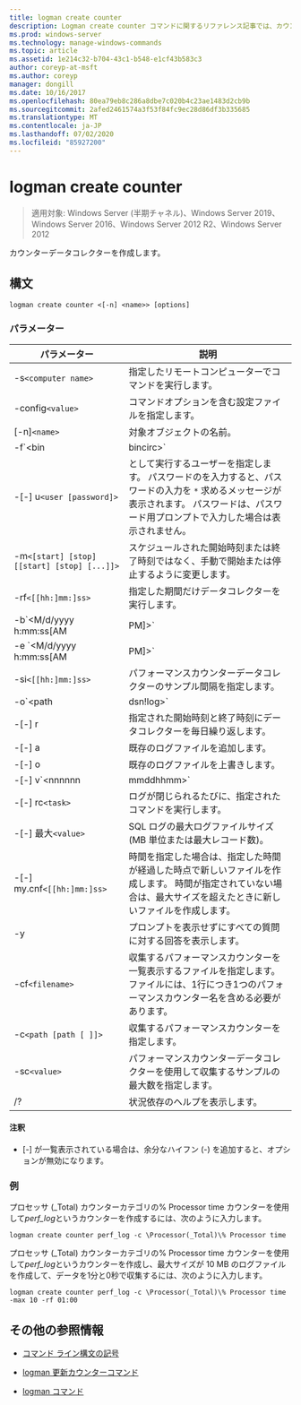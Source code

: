 ```yaml
---
title: logman create counter
description: Logman create counter コマンドに関するリファレンス記事では、カウンターデータコレクターを作成します。
ms.prod: windows-server
ms.technology: manage-windows-commands
ms.topic: article
ms.assetid: 1e214c32-b704-43c1-b548-e1cf43b583c3
author: coreyp-at-msft
ms.author: coreyp
manager: dongill
ms.date: 10/16/2017
ms.openlocfilehash: 80ea79eb8c286a8dbe7c020b4c23ae1483d2cb9b
ms.sourcegitcommit: 2afed2461574a3f53f84fc9ec28d86df3b335685
ms.translationtype: MT
ms.contentlocale: ja-JP
ms.lasthandoff: 07/02/2020
ms.locfileid: "85927200"
---
```

# <a name="logman-create-counter"></a>logman create counter

> 適用対象: Windows Server (半期チャネル)、Windows Server 2019、Windows Server 2016、Windows Server 2012 R2、Windows Server 2012

カウンターデータコレクターを作成します。

## <a name="syntax"></a>構文

```
logman create counter <[-n] <name>> [options]
```

### <a name="parameters"></a>パラメーター

| パラメーター | 説明 |
| --------- | ----------- |
| -s`<computer name>` | 指定したリモートコンピューターでコマンドを実行します。 |
| -config`<value>` | コマンドオプションを含む設定ファイルを指定します。 |
| [-n]`<name>` | 対象オブジェクトの名前。 |
| -f`<bin|bincirc>` | データコレクターのログの形式を指定します。 |
| -[-] u`<user [password]>` | として実行するユーザーを指定します。 パスワードのを入力すると、パスワードの入力を `*` 求めるメッセージが表示されます。 パスワードは、パスワード用プロンプトで入力した場合は表示されません。 |
| -m`<[start] [stop] [[start] [stop] [...]]>` | スケジュールされた開始時刻または終了時刻ではなく、手動で開始または停止するように変更します。 |
| -rf`<[[hh:]mm:]ss>` | 指定した期間だけデータコレクターを実行します。 |
| -b`<M/d/yyyy h:mm:ss[AM|PM]>` | 指定された時間にデータの収集を開始します。 |
| -e `<M/d/yyyy h:mm:ss[AM|PM]>` | 指定された時間にデータ収集を終了します。 |
| -si`<[[hh:]mm:]ss>` | パフォーマンスカウンターデータコレクターのサンプル間隔を指定します。 |
| -o`<path|dsn!log>` | SQL データベースの出力ログファイルまたは DSN およびログセット名を指定します。 |
| -[-] r | 指定された開始時刻と終了時刻にデータコレクターを毎日繰り返します。 |
| -[-] a | 既存のログファイルを追加します。 |
| -[-] o | 既存のログファイルを上書きします。 |
| -[-] v`<nnnnnn|mmddhhmm>` | ファイルのバージョン管理情報をログファイル名の末尾にアタッチします。 |
| -[-] rc`<task>` | ログが閉じられるたびに、指定されたコマンドを実行します。 |
| -[-] 最大`<value>` | SQL ログの最大ログファイルサイズ (MB 単位または最大レコード数)。 |
| -[-] my.cnf`<[[hh:]mm:]ss>` | 時間を指定した場合は、指定した時間が経過した時点で新しいファイルを作成します。 時間が指定されていない場合は、最大サイズを超えたときに新しいファイルを作成します。 |
| -y | プロンプトを表示せずにすべての質問に対する回答を表示します。 |
| -cf`<filename>` | 収集するパフォーマンスカウンターを一覧表示するファイルを指定します。 ファイルには、1行につき1つのパフォーマンスカウンター名を含める必要があります。 |
| -c`<path [path [ ]]>` | 収集するパフォーマンスカウンターを指定します。 |
| -sc`<value>` | パフォーマンスカウンターデータコレクターを使用して収集するサンプルの最大数を指定します。 |
| /? | 状況依存のヘルプを表示します。 |

#### <a name="remarks"></a>注釈

- [-] が一覧表示されている場合は、余分なハイフン (-) を追加すると、オプションが無効になります。

### <a name="examples"></a>例

プロセッサ (_Total) カウンターカテゴリの% Processor time カウンターを使用して*perf_log*というカウンターを作成するには、次のように入力します。

```
logman create counter perf_log -c \Processor(_Total)\% Processor time
```

プロセッサ (_Total) カウンターカテゴリの% Processor time カウンターを使用して*perf_log*というカウンターを作成し、最大サイズが 10 MB のログファイルを作成して、データを1分と0秒で収集するには、次のように入力します。

```
logman create counter perf_log -c \Processor(_Total)\% Processor time -max 10 -rf 01:00
```

## <a name="additional-references"></a>その他の参照情報

- [コマンド ライン構文の記号](command-line-syntax-key.md)

- [logman 更新カウンターコマンド](logman-update-counter.md)

- [logman コマンド](logman.md)
